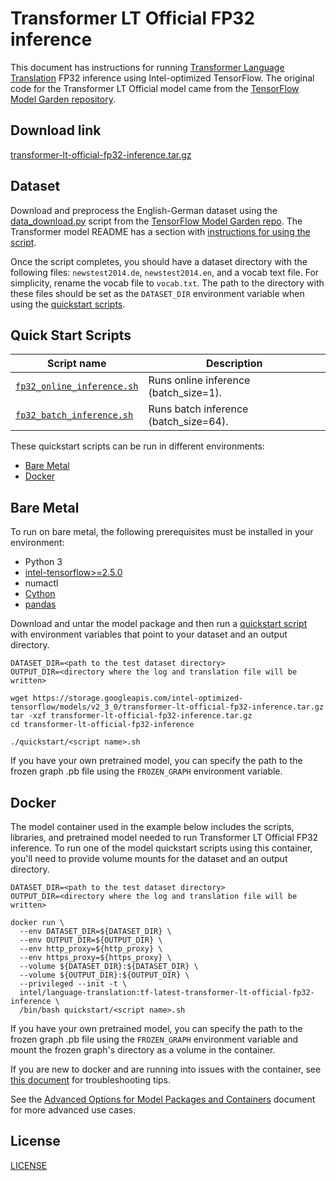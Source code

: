 <!--- 0. Title -->
# Transformer LT Official FP32 inference

<!-- 10. Description -->

This document has instructions for running
[Transformer Language Translation](https://arxiv.org/pdf/1706.03762.pdf)
FP32 inference using Intel-optimized TensorFlow. The original code for
the Transformer LT Official model came from the
[TensorFlow Model Garden repository](https://github.com/tensorflow/models/tree/v2.2.0/official/nlp/transformer).


<!--- 20. Download link -->
## Download link

[transformer-lt-official-fp32-inference.tar.gz](https://storage.googleapis.com/intel-optimized-tensorflow/models/v2_3_0/transformer-lt-official-fp32-inference.tar.gz)

<!--- 30. Datasets -->
## Dataset

Download and preprocess the English-German dataset using the
[data_download.py](https://github.com/tensorflow/models/blob/v2.2.0/official/nlp/transformer/data_download.py)
script from the [TensorFlow Model Garden repo](https://github.com/tensorflow/models).
The Transformer model README has a section with
[instructions for using the script](https://github.com/tensorflow/models/tree/v2.2.0/official/nlp/transformer#download-and-preprocess-datasets).

Once the script completes, you should have a dataset directory with
the following files: `newstest2014.de`, `newstest2014.en`, and
a vocab text file. For simplicity, rename the vocab file to `vocab.txt`.
The path to the directory with these files should be set as the
`DATASET_DIR` environment variable when using the
[quickstart scripts](#quick-start-scripts).


<!--- 40. Quick Start Scripts -->
## Quick Start Scripts

| Script name | Description |
|-------------|-------------|
| [`fp32_online_inference.sh`](fp32_online_inference.sh) | Runs online inference (batch_size=1). |
| [`fp32_batch_inference.sh`](fp32_batch_inference.sh) | Runs batch inference (batch_size=64). |

These quickstart scripts can be run in different environments:
* [Bare Metal](#bare-metal)
* [Docker](#docker)


<!--- 50. Bare Metal -->
## Bare Metal

To run on bare metal, the following prerequisites must be installed in your environment:
* Python 3
* [intel-tensorflow>=2.5.0](https://pypi.org/project/intel-tensorflow/)
* numactl
* [Cython](https://pypi.org/project/Cython/)
* [pandas](https://pypi.org/project/pandas/)

Download and untar the model package and then run a
[quickstart script](#quick-start-scripts) with environment variables
that point to your dataset and an output directory.

```
DATASET_DIR=<path to the test dataset directory>
OUTPUT_DIR=<directory where the log and translation file will be written>

wget https://storage.googleapis.com/intel-optimized-tensorflow/models/v2_3_0/transformer-lt-official-fp32-inference.tar.gz
tar -xzf transformer-lt-official-fp32-inference.tar.gz
cd transformer-lt-official-fp32-inference

./quickstart/<script name>.sh
```

If you have your own pretrained model, you can specify the path to the frozen
graph .pb file using the `FROZEN_GRAPH` environment variable.


<!-- 60. Docker -->
## Docker

The model container used in the example below includes the scripts,
libraries, and pretrained model needed to run Transformer LT Official FP32
inference. To run one of the model quickstart scripts using this
container, you'll need to provide volume mounts for the dataset and an
output directory.

```
DATASET_DIR=<path to the test dataset directory>
OUTPUT_DIR=<directory where the log and translation file will be written>

docker run \
  --env DATASET_DIR=${DATASET_DIR} \
  --env OUTPUT_DIR=${OUTPUT_DIR} \
  --env http_proxy=${http_proxy} \
  --env https_proxy=${https_proxy} \
  --volume ${DATASET_DIR}:${DATASET_DIR} \
  --volume ${OUTPUT_DIR}:${OUTPUT_DIR} \
  --privileged --init -t \
  intel/language-translation:tf-latest-transformer-lt-official-fp32-inference \
  /bin/bash quickstart/<script name>.sh
```

If you have your own pretrained model, you can specify the path to the frozen 
graph .pb file using the `FROZEN_GRAPH` environment variable and mount the
frozen graph's directory as a volume in the container.

If you are new to docker and are running into issues with the container,
see [this document](https://github.com/IntelAI/models/tree/master/docs/general/docker.md)
for troubleshooting tips.

<!-- 61. Advanced Options -->

See the [Advanced Options for Model Packages and Containers](/quickstart/common/tensorflow/ModelPackagesAdvancedOptions.md)
document for more advanced use cases.

<!--- 80. License -->
## License

[LICENSE](/LICENSE)


